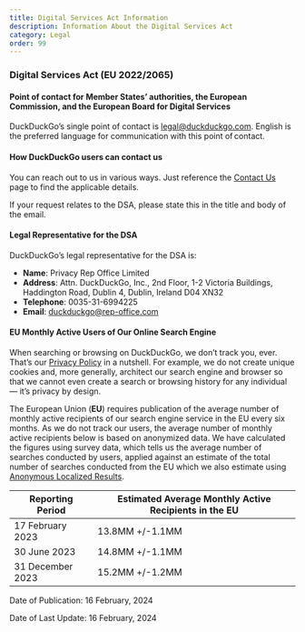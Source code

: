 ```yaml
---
title: Digital Services Act Information
description: Information About the Digital Services Act
category: Legal
order: 99
---
```


### Digital Services Act (EU 2022/2065)

#### Point of contact for Member States’ authorities, the European Commission, and the European Board for Digital Services

DuckDuckGo’s single point of contact is <a href="mailto:legal@duckduckgo.com">legal@duckduckgo.com</a>. English is the preferred language for communication with this point of contact.

#### How DuckDuckGo users can contact us

You can reach out to us in various ways. Just reference the [Contact Us]({{site.baseurl}}/company/contact-us/) page to find the applicable details.

If your request relates to the DSA, please state this in the title and body of the email.

#### Legal Representative for the DSA

DuckDuckGo’s legal representative for the DSA is:

-   **Name**: Privacy Rep Office Limited
-   **Address**: Attn. DuckDuckGo, Inc., 2nd Floor, 1-2 Victoria Buildings, Haddington Road, Dublin 4, Dublin, Ireland D04 XN32
-   **Telephone**: 0035-31-6994225
-   **Email**: duckduckgo@rep-office.com

#### EU Monthly Active Users of Our Online Search Engine

When searching or browsing on DuckDuckGo, we don’t track you, ever. That’s our <a href="https://duckduckgo.com/privacy">Privacy Policy</a> in a nutshell. For example, we do not create unique cookies and, more generally, architect our search engine and browser so that we cannot even create a search or browsing history for any individual — it’s privacy by design.

The European Union (**EU**) requires publication of the average number of monthly active recipients of our search engine service in the EU every six months. As we do not track our users, the average number of monthly active recipients below is based on anonymized data. We have calculated the figures using survey data, which tells us the average number of searches conducted by users, applied against an estimate of the total number of searches conducted from the EU which we also estimate using <a href="{{ site.baseurl }}/privacy/anonymous-localized-results/">Anonymous Localized Results</a>.

| Reporting Period | Estimated Average Monthly Active Recipients in the EU |
| ---------------- | ----------------------------------------------------- |
| 17 February 2023 | 13.8MM +/-1.1MM                                       |
| 30 June 2023     | 14.8MM +/-1.1MM                                       |
| 31 December 2023 | 15.2MM +/-1.2MM                                       |

Date of Publication: 16 February, 2024

Date of Last Update: 16 February, 2024
